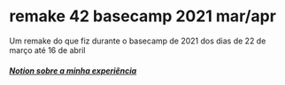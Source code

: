 # remake 42 basecamp 2021 mar/apr
Um remake do que fiz durante o basecamp de 2021 dos dias de 22 de março até 16 de abril
##### [Notion sobre a minha experiência](https://www.notion.so/42-mar-o-abril-2021-d975c7f92ba4414eb94ae0151fc4ad10)

